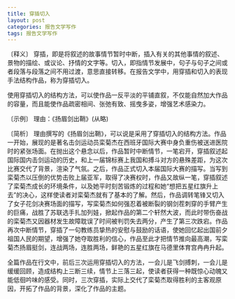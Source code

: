 ```yaml
---
title: 穿插切入
layout: post
categories: 报告文学写作
tags: 报告文学写作
---
```


〔释义〕 穿插，即是将叙述的故事情节暂时中断，插入有关的其他事情的叙述、景物的描绘、或议论、抒情的文字等。切入，即指情节发展中，句子与句子之间或者段落与段落之间不用过渡，意思直接转移。在报告文学中，用穿插和切入的表现手法结构作品，称为穿插切入。

使用穿插切入的结构方法，可以使作品一反平淡的平铺直叙，不仅能自然加大作品的容量，而且能使作品疏密相间、张弛有致、摇曳多姿，增强艺术感染力。

〔示例〕 理由：《扬眉剑出鞘》(从略)

〔简析〕 理由撰写的《扬眉剑出鞘》，可以说是采用了穿插切入的结构方法。作品一开始，展现的是著名击剑运动员栾菊杰在西班牙国际大赛中身负重伤被送进医院时的紧张场面。在抛出这个悬念以后，作品暂时中断情节，一笔宕开，穿插叙述起国际国内击剑运动的历史，和上一届锦标赛上我国和搏斗对方的悬殊差距，为这次比赛交代了背景，渲染了气氛。之后，作品正式切入本届国际大赛的描写。当写到栾菊杰以压倒的优势击败上届亚军，取得了决赛权时，作品又故纵一笔，穿插叙述了栾菊杰成长的环境条件，以及她平时刻苦锻炼的过程和她“想把五星红旗升上去”的决心，这样使读者对栾菊杰就有了基本的了解。然后，作品调转笔锋又切入了女子花剑决赛场面的描写，写栾菊杰如何强忍着被断裂的钢剑茬刺穿的手臂产生的巨痛，战胜了苏联选手扎加列娃，掀起作品的第二个轩然大波，而此时带伤奋战的栾菊杰又因器材发生故障耽误了时间被判罚失去两分，产生了第三次跌宕。作品再次中断情节，穿插了一句教练员挚热的安慰与鼓励的话语，使她回忆起出国前夕祖国人民的期望，增强了她夺取胜利的信心，作品至此才把情节推向最高潮，写栾菊杰扬眉挺剑，连战两场，连胜两场，鲜艳的五星红旗在马德里体育宫冉冉升起。

全篇作品在行文中，前后三次运用穿插切入的方法，一会儿是飞剑搏刺，一会儿是缓缓回顾，造成结构上三断三续，情节上三落三起，使读者获得一种既惊心动魄又能低徊吟味的感受。同时，三次穿插，实际上交代了栾菊杰取得胜利的主客观原因，开拓了作品的背景，深化了作品的主题。 